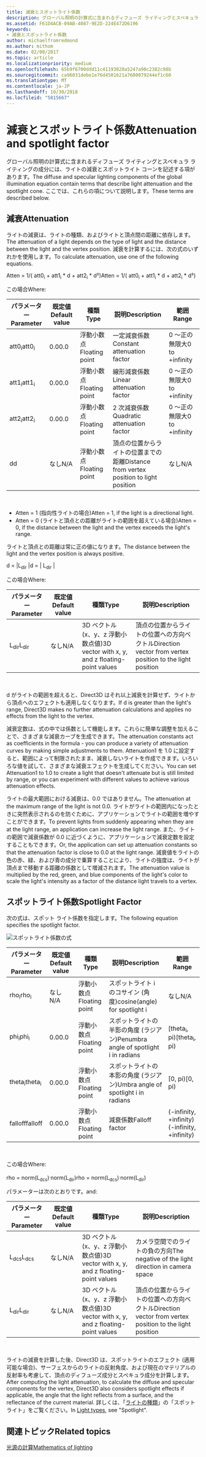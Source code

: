 ```yaml
---
title: 減衰とスポットライト係数
description: グローバル照明の計算式に含まれるディフューズ ライティングとスペキュラ ライティングの成分には、ライトの減衰とスポットライト コーンを記述する項があります。
ms.assetid: F61D4ACB-09AB-4087-9E2D-224E472D6196
keywords:
- 減衰とスポットライト係数
author: michaelfromredmond
ms.author: mithom
ms.date: 02/08/2017
ms.topic: article
ms.localizationpriority: medium
ms.openlocfilehash: 65b9f6700ddd11c41193820a5247a90c2382c98b
ms.sourcegitcommit: ca96031debe1e76d4501621a7680079244ef1c60
ms.translationtype: MT
ms.contentlocale: ja-JP
ms.lasthandoff: 10/30/2018
ms.locfileid: "5815667"
---
```

# <a name="attenuation-and-spotlight-factor"></a><span data-ttu-id="9e003-104">減衰とスポットライト係数</span><span class="sxs-lookup"><span data-stu-id="9e003-104">Attenuation and spotlight factor</span></span>


<span data-ttu-id="9e003-105">グローバル照明の計算式に含まれるディフューズ ライティングとスペキュラ ライティングの成分には、ライトの減衰とスポットライト コーンを記述する項があります。</span><span class="sxs-lookup"><span data-stu-id="9e003-105">The diffuse and specular lighting components of the global illumination equation contain terms that describe light attenuation and the spotlight cone.</span></span> <span data-ttu-id="9e003-106">ここでは、これらの項について説明します。</span><span class="sxs-lookup"><span data-stu-id="9e003-106">These terms are described below.</span></span>

## <a name="span-idattenuationspanspan-idattenuationspanspan-idattenuationspanattenuation"></a><span data-ttu-id="9e003-107"><span id="Attenuation"></span><span id="attenuation"></span><span id="ATTENUATION"></span>減衰</span><span class="sxs-lookup"><span data-stu-id="9e003-107"><span id="Attenuation"></span><span id="attenuation"></span><span id="ATTENUATION"></span>Attenuation</span></span>


<span data-ttu-id="9e003-108">ライトの減衰は、ライトの種類、およびライトと頂点間の距離に依存します。</span><span class="sxs-lookup"><span data-stu-id="9e003-108">The attenuation of a light depends on the type of light and the distance between the light and the vertex position.</span></span> <span data-ttu-id="9e003-109">減衰を計算するには、次の式のいずれかを使用します。</span><span class="sxs-lookup"><span data-stu-id="9e003-109">To calculate attenuation, use one of the following equations.</span></span>

<span data-ttu-id="9e003-110">Atten = 1/( att0<sub>i</sub> + att1<sub>i</sub> \* d + att2<sub>i</sub> \* d²)</span><span class="sxs-lookup"><span data-stu-id="9e003-110">Atten = 1/( att0<sub>i</sub> + att1<sub>i</sub> \* d + att2<sub>i</sub> \* d²)</span></span>

<span data-ttu-id="9e003-111">この場合</span><span class="sxs-lookup"><span data-stu-id="9e003-111">Where:</span></span>

| <span data-ttu-id="9e003-112">パラメーター</span><span class="sxs-lookup"><span data-stu-id="9e003-112">Parameter</span></span>        | <span data-ttu-id="9e003-113">既定値</span><span class="sxs-lookup"><span data-stu-id="9e003-113">Default value</span></span> | <span data-ttu-id="9e003-114">種類</span><span class="sxs-lookup"><span data-stu-id="9e003-114">Type</span></span>           | <span data-ttu-id="9e003-115">説明</span><span class="sxs-lookup"><span data-stu-id="9e003-115">Description</span></span>                                     | <span data-ttu-id="9e003-116">範囲</span><span class="sxs-lookup"><span data-stu-id="9e003-116">Range</span></span>          |
|------------------|---------------|----------------|-------------------------------------------------|----------------|
| <span data-ttu-id="9e003-117">att0<sub>i</sub></span><span class="sxs-lookup"><span data-stu-id="9e003-117">att0<sub>i</sub></span></span> | <span data-ttu-id="9e003-118">0.0</span><span class="sxs-lookup"><span data-stu-id="9e003-118">0.0</span></span>           | <span data-ttu-id="9e003-119">浮動小数点</span><span class="sxs-lookup"><span data-stu-id="9e003-119">Floating point</span></span> | <span data-ttu-id="9e003-120">一定減衰係数</span><span class="sxs-lookup"><span data-stu-id="9e003-120">Constant attenuation factor</span></span>                     | <span data-ttu-id="9e003-121">0 ～正の無限大</span><span class="sxs-lookup"><span data-stu-id="9e003-121">0 to +infinity</span></span> |
| <span data-ttu-id="9e003-122">att1<sub>i</sub></span><span class="sxs-lookup"><span data-stu-id="9e003-122">att1<sub>i</sub></span></span> | <span data-ttu-id="9e003-123">0.0</span><span class="sxs-lookup"><span data-stu-id="9e003-123">0.0</span></span>           | <span data-ttu-id="9e003-124">浮動小数点</span><span class="sxs-lookup"><span data-stu-id="9e003-124">Floating point</span></span> | <span data-ttu-id="9e003-125">線形減衰係数</span><span class="sxs-lookup"><span data-stu-id="9e003-125">Linear attenuation factor</span></span>                       | <span data-ttu-id="9e003-126">0 ～正の無限大</span><span class="sxs-lookup"><span data-stu-id="9e003-126">0 to +infinity</span></span> |
| <span data-ttu-id="9e003-127">att2<sub>i</sub></span><span class="sxs-lookup"><span data-stu-id="9e003-127">att2<sub>i</sub></span></span> | <span data-ttu-id="9e003-128">0.0</span><span class="sxs-lookup"><span data-stu-id="9e003-128">0.0</span></span>           | <span data-ttu-id="9e003-129">浮動小数点</span><span class="sxs-lookup"><span data-stu-id="9e003-129">Floating point</span></span> | <span data-ttu-id="9e003-130">2 次減衰係数</span><span class="sxs-lookup"><span data-stu-id="9e003-130">Quadratic attenuation factor</span></span>                    | <span data-ttu-id="9e003-131">0 ～正の無限大</span><span class="sxs-lookup"><span data-stu-id="9e003-131">0 to +infinity</span></span> |
| <span data-ttu-id="9e003-132">d</span><span class="sxs-lookup"><span data-stu-id="9e003-132">d</span></span>                | <span data-ttu-id="9e003-133">なし</span><span class="sxs-lookup"><span data-stu-id="9e003-133">N/A</span></span>           | <span data-ttu-id="9e003-134">浮動小数点</span><span class="sxs-lookup"><span data-stu-id="9e003-134">Floating point</span></span> | <span data-ttu-id="9e003-135">頂点の位置からライトの位置までの距離</span><span class="sxs-lookup"><span data-stu-id="9e003-135">Distance from vertex position to light position</span></span> | <span data-ttu-id="9e003-136">なし</span><span class="sxs-lookup"><span data-stu-id="9e003-136">N/A</span></span>            |

 

-   <span data-ttu-id="9e003-137">Atten = 1 (指向性ライトの場合)</span><span class="sxs-lookup"><span data-stu-id="9e003-137">Atten = 1, if the light is a directional light.</span></span>
-   <span data-ttu-id="9e003-138">Atten = 0 (ライトと頂点との距離がライトの範囲を超えている場合)</span><span class="sxs-lookup"><span data-stu-id="9e003-138">Atten = 0, if the distance between the light and the vertex exceeds the light's range.</span></span>

<span data-ttu-id="9e003-139">ライトと頂点との距離は常に正の値になります。</span><span class="sxs-lookup"><span data-stu-id="9e003-139">The distance between the light and the vertex position is always positive.</span></span>

<span data-ttu-id="9e003-140">d = |L<sub>dir</sub> |</span><span class="sxs-lookup"><span data-stu-id="9e003-140">d = | L<sub>dir</sub> |</span></span>

<span data-ttu-id="9e003-141">この場合</span><span class="sxs-lookup"><span data-stu-id="9e003-141">Where:</span></span>

| <span data-ttu-id="9e003-142">パラメーター</span><span class="sxs-lookup"><span data-stu-id="9e003-142">Parameter</span></span>       | <span data-ttu-id="9e003-143">既定値</span><span class="sxs-lookup"><span data-stu-id="9e003-143">Default value</span></span> | <span data-ttu-id="9e003-144">種類</span><span class="sxs-lookup"><span data-stu-id="9e003-144">Type</span></span>                                             | <span data-ttu-id="9e003-145">説明</span><span class="sxs-lookup"><span data-stu-id="9e003-145">Description</span></span>                                                 |
|-----------------|---------------|--------------------------------------------------|-------------------------------------------------------------|
| <span data-ttu-id="9e003-146">L<sub>dir</sub></span><span class="sxs-lookup"><span data-stu-id="9e003-146">L<sub>dir</sub></span></span> | <span data-ttu-id="9e003-147">なし</span><span class="sxs-lookup"><span data-stu-id="9e003-147">N/A</span></span>           | <span data-ttu-id="9e003-148">3D ベクトル (x、y、z 浮動小数点値)</span><span class="sxs-lookup"><span data-stu-id="9e003-148">3D vector with x, y, and z floating-point values</span></span> | <span data-ttu-id="9e003-149">頂点の位置からライトの位置への方向ベクトル</span><span class="sxs-lookup"><span data-stu-id="9e003-149">Direction vector from vertex position to the light position</span></span> |

 

<span data-ttu-id="9e003-150">d がライトの範囲を超えると、Direct3D はそれ以上減衰を計算せず、ライトから頂点へのエフェクトも適用しなくなります。</span><span class="sxs-lookup"><span data-stu-id="9e003-150">If d is greater than the light's range, Direct3D makes no further attenuation calculations and applies no effects from the light to the vertex.</span></span>

<span data-ttu-id="9e003-151">減衰定数は、式の中では係数として機能します。これらに簡単な調整を加えることで、さまざまな減衰カーブを生成できます。</span><span class="sxs-lookup"><span data-stu-id="9e003-151">The attenuation constants act as coefficients in the formula - you can produce a variety of attenuation curves by making simple adjustments to them.</span></span> <span data-ttu-id="9e003-152">Attenuation1 を 1.0 に設定すると、範囲によって制限されたまま、減衰しないライトを作成できます。いろいろな値を試して、さまざまな減衰エフェクトを生成してください。</span><span class="sxs-lookup"><span data-stu-id="9e003-152">You can set Attenuation1 to 1.0 to create a light that doesn't attenuate but is still limited by range, or you can experiment with different values to achieve various attenuation effects.</span></span>

<span data-ttu-id="9e003-153">ライトの最大範囲における減衰は、0.0 ではありません。</span><span class="sxs-lookup"><span data-stu-id="9e003-153">The attenuation at the maximum range of the light is not 0.0.</span></span> <span data-ttu-id="9e003-154">ライトがライトの範囲内になったときに突然表示されるのを防ぐために、アプリケーションでライトの範囲を増やすことができます。</span><span class="sxs-lookup"><span data-stu-id="9e003-154">To prevent lights from suddenly appearing when they are at the light range, an application can increase the light range.</span></span> <span data-ttu-id="9e003-155">また、ライトの範囲で減衰係数が 0.0 に近づくように、アプリケーションで減衰定数を設定することもできます。</span><span class="sxs-lookup"><span data-stu-id="9e003-155">Or, the application can set up attenuation constants so that the attenuation factor is close to 0.0 at the light range.</span></span> <span data-ttu-id="9e003-156">減衰値をライトの色の赤、緑、および青の成分で乗算することにより、ライトの強度は、ライトが頂点まで移動する距離の係数として増減されます。</span><span class="sxs-lookup"><span data-stu-id="9e003-156">The attenuation value is multiplied by the red, green, and blue components of the light's color to scale the light's intensity as a factor of the distance light travels to a vertex.</span></span>

## <a name="span-idspotlight-factorspanspan-idspotlight-factorspanspan-idspotlight-factorspanspotlight-factor"></a><span data-ttu-id="9e003-157"><span id="Spotlight-Factor"></span><span id="spotlight-factor"></span><span id="SPOTLIGHT-FACTOR"></span>スポットライト係数</span><span class="sxs-lookup"><span data-stu-id="9e003-157"><span id="Spotlight-Factor"></span><span id="spotlight-factor"></span><span id="SPOTLIGHT-FACTOR"></span>Spotlight Factor</span></span>


<span data-ttu-id="9e003-158">次の式は、スポット ライト係数を指定します。</span><span class="sxs-lookup"><span data-stu-id="9e003-158">The following equation specifies the spotlight factor.</span></span>

![スポットライト係数の式](images/dx8light9.png)

| <span data-ttu-id="9e003-160">パラメーター</span><span class="sxs-lookup"><span data-stu-id="9e003-160">Parameter</span></span>         | <span data-ttu-id="9e003-161">既定値</span><span class="sxs-lookup"><span data-stu-id="9e003-161">Default value</span></span> | <span data-ttu-id="9e003-162">種類</span><span class="sxs-lookup"><span data-stu-id="9e003-162">Type</span></span>           | <span data-ttu-id="9e003-163">説明</span><span class="sxs-lookup"><span data-stu-id="9e003-163">Description</span></span>                              | <span data-ttu-id="9e003-164">範囲</span><span class="sxs-lookup"><span data-stu-id="9e003-164">Range</span></span>                    |
|-------------------|---------------|----------------|------------------------------------------|--------------------------|
| <span data-ttu-id="9e003-165">rho<sub>i</sub></span><span class="sxs-lookup"><span data-stu-id="9e003-165">rho<sub>i</sub></span></span>   | <span data-ttu-id="9e003-166">なし</span><span class="sxs-lookup"><span data-stu-id="9e003-166">N/A</span></span>           | <span data-ttu-id="9e003-167">浮動小数点</span><span class="sxs-lookup"><span data-stu-id="9e003-167">Floating point</span></span> | <span data-ttu-id="9e003-168">スポットライト i のコサイン (角度)</span><span class="sxs-lookup"><span data-stu-id="9e003-168">cosine(angle) for spotlight i</span></span>            | <span data-ttu-id="9e003-169">なし</span><span class="sxs-lookup"><span data-stu-id="9e003-169">N/A</span></span>                      |
| <span data-ttu-id="9e003-170">phi<sub>i</sub></span><span class="sxs-lookup"><span data-stu-id="9e003-170">phi<sub>i</sub></span></span>   | <span data-ttu-id="9e003-171">0.0</span><span class="sxs-lookup"><span data-stu-id="9e003-171">0.0</span></span>           | <span data-ttu-id="9e003-172">浮動小数点</span><span class="sxs-lookup"><span data-stu-id="9e003-172">Floating point</span></span> | <span data-ttu-id="9e003-173">スポットライトの半影の角度 (ラジアン)</span><span class="sxs-lookup"><span data-stu-id="9e003-173">Penumbra angle of spotlight i in radians</span></span> | <span data-ttu-id="9e003-174">\[theta<sub>i</sub>, pi)</span><span class="sxs-lookup"><span data-stu-id="9e003-174">\[theta<sub>i</sub>, pi)</span></span> |
| <span data-ttu-id="9e003-175">theta<sub>i</sub></span><span class="sxs-lookup"><span data-stu-id="9e003-175">theta<sub>i</sub></span></span> | <span data-ttu-id="9e003-176">0.0</span><span class="sxs-lookup"><span data-stu-id="9e003-176">0.0</span></span>           | <span data-ttu-id="9e003-177">浮動小数点</span><span class="sxs-lookup"><span data-stu-id="9e003-177">Floating point</span></span> | <span data-ttu-id="9e003-178">スポットライトの本影の角度 (ラジアン)</span><span class="sxs-lookup"><span data-stu-id="9e003-178">Umbra angle of spotlight i in radians</span></span>    | <span data-ttu-id="9e003-179">\[0, pi)</span><span class="sxs-lookup"><span data-stu-id="9e003-179">\[0, pi)</span></span>                 |
| <span data-ttu-id="9e003-180">falloff</span><span class="sxs-lookup"><span data-stu-id="9e003-180">falloff</span></span>           | <span data-ttu-id="9e003-181">0.0</span><span class="sxs-lookup"><span data-stu-id="9e003-181">0.0</span></span>           | <span data-ttu-id="9e003-182">浮動小数点</span><span class="sxs-lookup"><span data-stu-id="9e003-182">Floating point</span></span> | <span data-ttu-id="9e003-183">減衰係数</span><span class="sxs-lookup"><span data-stu-id="9e003-183">Falloff factor</span></span>                           | <span data-ttu-id="9e003-184">(-infinity, +infinity)</span><span class="sxs-lookup"><span data-stu-id="9e003-184">(-infinity, +infinity)</span></span>   |

 

<span data-ttu-id="9e003-185">この場合</span><span class="sxs-lookup"><span data-stu-id="9e003-185">Where:</span></span>

<span data-ttu-id="9e003-186">rho = norm(L<sub>dcs</sub>)<sup>.</sup>norm(L<sub>dir</sub>)</span><span class="sxs-lookup"><span data-stu-id="9e003-186">rho = norm(L<sub>dcs</sub>)<sup>.</sup>norm(L<sub>dir</sub>)</span></span>

<span data-ttu-id="9e003-187">パラメーターは次のとおりです。</span><span class="sxs-lookup"><span data-stu-id="9e003-187">and:</span></span>

| <span data-ttu-id="9e003-188">パラメーター</span><span class="sxs-lookup"><span data-stu-id="9e003-188">Parameter</span></span>       | <span data-ttu-id="9e003-189">既定値</span><span class="sxs-lookup"><span data-stu-id="9e003-189">Default value</span></span> | <span data-ttu-id="9e003-190">種類</span><span class="sxs-lookup"><span data-stu-id="9e003-190">Type</span></span>                                             | <span data-ttu-id="9e003-191">説明</span><span class="sxs-lookup"><span data-stu-id="9e003-191">Description</span></span>                                                 |
|-----------------|---------------|--------------------------------------------------|-------------------------------------------------------------|
| <span data-ttu-id="9e003-192">L<sub>dcs</sub></span><span class="sxs-lookup"><span data-stu-id="9e003-192">L<sub>dcs</sub></span></span> | <span data-ttu-id="9e003-193">なし</span><span class="sxs-lookup"><span data-stu-id="9e003-193">N/A</span></span>           | <span data-ttu-id="9e003-194">3D ベクトル (x、y、z 浮動小数点値)</span><span class="sxs-lookup"><span data-stu-id="9e003-194">3D vector with x, y, and z floating-point values</span></span> | <span data-ttu-id="9e003-195">カメラ空間でのライトの負の方向</span><span class="sxs-lookup"><span data-stu-id="9e003-195">The negative of the light direction in camera space</span></span>         |
| <span data-ttu-id="9e003-196">L<sub>dir</sub></span><span class="sxs-lookup"><span data-stu-id="9e003-196">L<sub>dir</sub></span></span> | <span data-ttu-id="9e003-197">なし</span><span class="sxs-lookup"><span data-stu-id="9e003-197">N/A</span></span>           | <span data-ttu-id="9e003-198">3D ベクトル (x、y、z 浮動小数点値)</span><span class="sxs-lookup"><span data-stu-id="9e003-198">3D vector with x, y, and z floating-point values</span></span> | <span data-ttu-id="9e003-199">頂点の位置からライトの位置への方向ベクトル</span><span class="sxs-lookup"><span data-stu-id="9e003-199">Direction vector from vertex position to the light position</span></span> |

 

<span data-ttu-id="9e003-200">ライトの減衰を計算した後、Direct3D は、スポットライトのエフェクト (適用可能な場合)、サーフェスからのライトの反射角度、および現在のマテリアルの反射率も考慮して、頂点のディフューズ成分とスペキュラ成分を計算します。</span><span class="sxs-lookup"><span data-stu-id="9e003-200">After computing the light attenuation, to calculate the diffuse and specular components for the vertex, Direct3D also considers spotlight effects if applicable, the angle that the light reflects from a surface, and the reflectance of the current material.</span></span> <span data-ttu-id="9e003-201">詳しくは、「[ライトの種類](light-types.md)」の「スポットライト」をご覧ください。</span><span class="sxs-lookup"><span data-stu-id="9e003-201">In [Light types](light-types.md), see "Spotlight".</span></span>

## <a name="span-idrelated-topicsspanrelated-topics"></a><span data-ttu-id="9e003-202"><span id="related-topics"></span>関連トピック</span><span class="sxs-lookup"><span data-stu-id="9e003-202"><span id="related-topics"></span>Related topics</span></span>


[<span data-ttu-id="9e003-203">光源の計算</span><span class="sxs-lookup"><span data-stu-id="9e003-203">Mathematics of lighting</span></span>](mathematics-of-lighting.md)

 

 




